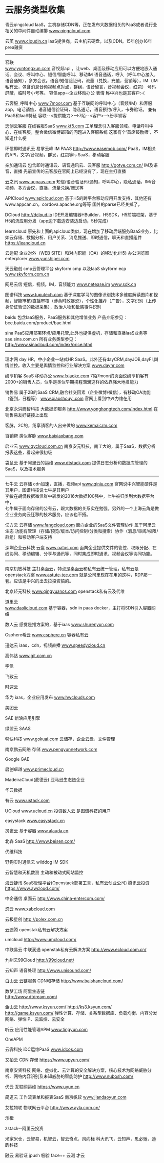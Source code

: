 # 云服务类型收集

青云qingcloud  IaaS，主机存储CDN等，正在发布大数据相关的PaaS或者说行业相关的中间件自动编排
www.qingcloud.com 

云英
www.cloudin.cn
IaaS提供商，云主机云硬盘，以及CDN。15年创办16年prea融资

------------------------------------------------------------------
容联  
www.yuntongxun.com
音视频api ，让web、桌面及移动应用可以方便地嵌入通话、会议、呼叫中心、短信/智能呼叫、移动IM
语音通话，呼入（呼叫中心接入，语音通知），多方会议，语音/短信验证码，流量（兑换，充值，营销等），IM（IM私有云，包含消息音频视频点对点，群组，语音留言，音视频会议，红包）
号码屏蔽，临时号小号等。
容信app--企业移动办公
表情
称中兴也是其客户:-(

云客服_呼叫中心 
www.7moor.com
基于互联网的呼叫中心（音频/IM）和客服app，电话销售，语音短信验证码，隐私通话，语音预约/呼入，卡券验证。
兼有PaaS和IaaS特征
容联--<提供能力>-->7陌--<客户>-->纷享销客

逸创云客服     在线客服SaaS
www.kf5.com
工单理念引入客服领域。电话呼叫中心，在线客服，整合微信微博邮箱的问题进入客服系统
这家有个‘首席鼓励师’，不知道什么梗

环信即时通讯云 易掌云峰 IM PAAS
http://www.easemob.com/
PaaS，IM相关的API，文字/音视频，群发，红包等ls
SaaS，移动客服

亲加通讯云 包含即时通讯云、语音通讯云、云客服
http://gotye.com.cn/
IM及语音，直播
先前宣传的云客服在官网上已经没有了，现在主打直播

云之讯
www.ucpaas.com
短信/语音验证码/通知，呼叫中心，隐私通话，IM/音视频，多方会议，直播，流量兑换/赠送等

APICloud
www.apicloud.com 
基于H5的跨平台移动应用开发支持，其他还有www.appcan.cn，cordova.apache.org等等
国外的parse已经关掉了。

DCloud
http://dcloud.io
IDE开发编辑器HBuilder，H5SDK，H5前端框架，基于H5的流应用分发（app边下载边安装边启动，5秒完成）

learncloud  原先和上面的apicloud类似，现在增加了移动后端服务BaaS业务，比如云存储、数据分析、用户关系、消息推送、即时通信，聊天和直播组件
https://leancloud.cn

云适配  企业对外（WEB SITE）和对内职能（OA）的移动化(H5)  办公浏览器enterplorer
www.yunshipei.com

天云融创 cmp云管理平台  skyform cmp 以及IaaS skyform ecp
www.skyform.com.cn

网易云信  短信，视频，IM，音频能力
www.netease.im
www.sdk.cn

图谱科技
www.tuputech.com
基于深度学习的图像识别技术多维度解读图片和视频，智能审核/直播审核（涉黄时政暴恐），个性化推荐（广告），文字识别（上传身份证验证的数据采集），政治人物和敏感事件识别

baidu
包含IaaS服务，PaaS服务和其他增值业务
产品介绍参见：bce.baidu.com/product/bae.html

sina  PaaS应用部署环境/应用托管,此外也提供虚机，存储和直播IaaS业务等
sae.sina.com.cn
所有业务类型参见：http://www.sinacloud.com/index/price.html

--------------------------------------------------
理才网 day HR，中小企业一站式HR SaaS。此外还有dayCRM,dayJOB,dayFI,舆情监控。收入主要是舆情监控和行业解决方案
www.dayhr.com

纷享销客  SaaS 移动办公
www.fxiaoke.com
7陌7moor的页面说纷享销客有2000+的销售人员，似乎是类似早期携程滴滴这样的依靠强大地推能力

销售易 属于2B的SaaS CRM,融合社交因素（企业微博/微信），有移动OA功能（签到，日程等）
www.xiaoshouyi.com
官网上看到中兴力维在用

北京永洪商智科技  大数据即服务
http://www.yonghongtech.com/index.html
在销售易友好链接上出现

客脉，2C的，纷享销客的人出来做的
www.kemaicrm.com

百销帮 类似客脉
www.baixiaobang.com

启业云
www.qycloud.com.cn
南京安元科技，南工大的，属于SaaS，数据分析报表这些，看起来很初级

袋鼠云   基于阿里云的运维
www.dtstack.com
提供日志分析和数据库管理的SaaS，以及技术服务

------------------------------------------------------
七牛云   云存储 cdn加速，直播，视频api
www.qiniu.com
官网说中兴智能硬件是其用户，图谱科技说七牛是其用户  
李敏在胡侃数据微信群中转发的2016大数据100强中，七牛被归类到大数据平台中，  
七牛属于面向存储的公有云，跟大数据的关系实在勉强。另外的一个上海云角是做企业业务向云迁移的技术服务，应该也不搭。

亿方云  云存储 
www.fangcloud.com
面向企业的SaaS文件管理协作 属于阿里云生态 
功能有管理（存储/预览/版本/访问控制/分类和搜索）协作（消息/审阅/权限/群组）和移动客户端支持

深圳企业云科技  云盘
www.oatos.com
面向企业提供文件的管控、权限分配、在线协同、移动编辑、分享与通讯等，同时集成即时通讯、视频会议等协同功能。

-------------------------------------------------------
南京机敏科技  主打桌面云，特点是桌面云和私有云统一管理，私有云是openstack方案
www.astute-tec.com
就是公司里现在在用的这种，RDP那一套。应该是中兴的出去拉投资搞的。

北京轻元科技
www.qingyuanos.com
openstack私有云及代维

道里云  
www.daolicloud.com
基于容器，sdn in paas docker，主打将SDN引入容器网络

数人云  感觉是推方案的，基于iaas
www.shurenyun.com

Csphere希云
www.csphere.cn
容器私有云

迅达云 iaas，cdn，视频直播
www.speedycloud.cn

高伟达
www.git.com.cn

宇信

飞致云

时速云

华为  iaas，企业应用发布
www.hwclouds.com

美团云

SAE 新浪应用引擎

绿盟云 SAAS

够快科技
www.gokuai.com
云储存，企业云盘，文件管理

南京鹏云网络  存储
www.pengyunnetwork.com

Google GAE

启创卓越
www.primecloud.cn

MadeiraCloud(麦德云)  亚马逊生态链企业

华云数据

有云
www.ustack.com

UCloud
www.ucloud.cn  投资数人云
是图谱科技的用户

easystack
www.easystack.cn

灵雀云  基于容器
www.alauda.cn

北森 SaaS
http://www.beisen.com/

优维科技

野狗实时通信云 wilddog IM SDK

云智慧和天机数测  主动和被动式网站监控 

海云捷讯  SaaS管理平台(Openstack部署工具，私有云创业公司) 腾讯云投资
https://www.awcloud.com/

中企通信  桌面云
http://www.china-entercom.com/

悠云 
www.xabcloud.com 

云极星创
http://polex.com.cn

云途腾 openstak私有云解决方案

umcloud
http://www.umcloud.com/

中联易云  中联润通  openstak私有云解决方案
http://www.ecloud.com.cn/

九州云99Cloud
http://99cloud.net/

云知声  语音处理
http://www.unisound.com/

白山云  云链服务  CDN和存储
http://www.baishancloud.com/

数梦工场  阿里生态链  
http://www.dtdream.com/

金山云
http://www.ksyun.com/
http://ks3.ksyun.com/
http://game.ksyun.com/
弹性计算、存储、关系型数据库、负载均衡、内容分发网络、弹性IP、云监控、云安全

听云  应用性能管理APM
www.tingyun.com

OneAPM

云霁科技  iDC运维PaaS
www.idcos.com

又拍云  CDN 存储
https://www.upyun.com/

南京安贤科技   网络、虚拟化、云计算的安全解决方案，核心技术为网络威胁分析、网络内容识别及未知威胁的智能防护
http://www.nubosh.com/

优云 互联网运维
https://www.uyun.cn

简道云  工作流表单和报表SaaS  南京帆软
www.jiandaoyun.com

艾拉物联  物联网云平台
http://www.ayla.com.cn/

乐橙

zstack--阿里云投资

米家米仓，云智易，机智云，智云奇点，风向标
科大讯飞，云知声，思必驰，迪韵科技

融云
易验证
jpush
极验
face++
云测
才云
